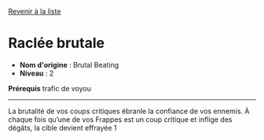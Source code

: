 [Revenir à la liste](..)

# Raclée brutale

 * **Nom d'origine** : Brutal Beating
 * **Niveau** : 2


<p><strong>Prérequis</strong> trafic de voyou</p>
<hr>
<p>La brutalité de vos coups critiques ébranle la confiance de vos ennemis. À chaque fois qu’une de vos Frappes est un coup critique et inflige des dégâts, la cible devient effrayée 1</p>